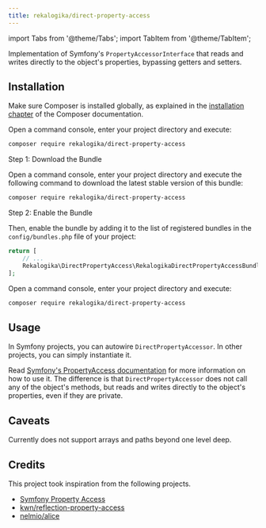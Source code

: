 ```yaml
---
title: rekalogika/direct-property-access
---
```


import Tabs from '@theme/Tabs';
import TabItem from '@theme/TabItem';

Implementation of Symfony's `PropertyAccessorInterface` that reads and writes
directly to the object's properties, bypassing getters and setters.

Installation
------------

Make sure Composer is installed globally, as explained in the
[installation chapter](https://getcomposer.org/doc/00-intro.md)
of the Composer documentation.

<Tabs>
<TabItem value="flex" label="With Symfony Flex">

Open a command console, enter your project directory and execute:

```bash
composer require rekalogika/direct-property-access
```
</TabItem>

<TabItem value="noflex" label="Without Symfony Flex">

Step 1: Download the Bundle

Open a command console, enter your project directory and execute the
following command to download the latest stable version of this bundle:

```bash
composer require rekalogika/direct-property-access
```

Step 2: Enable the Bundle

Then, enable the bundle by adding it to the list of registered bundles
in the `config/bundles.php` file of your project:

```php title=config/bundles.php
return [
    // ...
    Rekalogika\DirectPropertyAccess\RekalogikaDirectPropertyAccessBundle::class => ['all' => true],
];
```
</TabItem>

<TabItem value="nonsymfony" label="Non-Symfony Projects">

Open a command console, enter your project directory and execute:

```bash
composer require rekalogika/direct-property-access
```
</TabItem>
</Tabs>

Usage
-----

In Symfony projects, you can autowire `DirectPropertyAccessor`. In other
projects, you can simply instantiate it.

Read [Symfony's PropertyAccess
documentation](https://symfony.com/doc/current/components/property_access.html)
for more information on how to use it. The difference is that
`DirectPropertyAccessor` does not call any of the object's methods, but reads
and writes directly to the object's properties, even if they are private.

Caveats
-------

Currently does not support arrays and paths beyond one level deep.

Credits
-------

This project took inspiration from the following projects.

* [Symfony Property Access](https://github.com/symfony/property-access)
* [kwn/reflection-property-access](https://github.com/kwn/reflection-property-access)
* [nelmio/alice](https://github.com/nelmio/alice/blob/master/src/PropertyAccess/ReflectionPropertyAccessor.php)